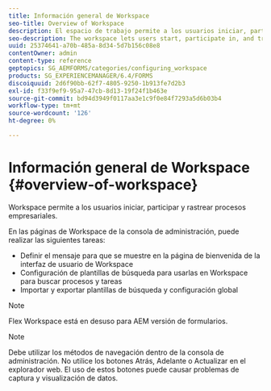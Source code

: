 ```yaml
---
title: Información general de Workspace
seo-title: Overview of Workspace
description: El espacio de trabajo permite a los usuarios iniciar, participar y rastrear procesos empresariales. Aprenda más sobre el espacio de trabajo.
seo-description: The workspace lets users start, participate in, and track business processes. Let us learn more about the workspace.
uuid: 25374641-a70b-485a-8d34-5d7b156c08e8
contentOwner: admin
content-type: reference
geptopics: SG_AEMFORMS/categories/configuring_workspace
products: SG_EXPERIENCEMANAGER/6.4/FORMS
discoiquuid: 2d6f90bb-62f7-4805-9250-1b913fe7d2b3
exl-id: f33f9ef9-95a7-47cb-8d13-19f24f1b463e
source-git-commit: bd94d3949f0117aa3e1c9f0e84f7293a5d6b03b4
workflow-type: tm+mt
source-wordcount: '126'
ht-degree: 0%

---
```


# Información general de Workspace {#overview-of-workspace}

Workspace permite a los usuarios iniciar, participar y rastrear procesos empresariales.

En las páginas de Workspace de la consola de administración, puede realizar las siguientes tareas:

* Definir el mensaje para que se muestre en la página de bienvenida de la interfaz de usuario de Workspace
* Configuración de plantillas de búsqueda para usarlas en Workspace para buscar procesos y tareas
* Importar y exportar plantillas de búsqueda y configuración global

>[!NOTE]
>
>Flex Workspace está en desuso para AEM versión de formularios.

>[!NOTE]
>
>Debe utilizar los métodos de navegación dentro de la consola de administración. No utilice los botones Atrás, Adelante o Actualizar en el explorador web. El uso de estos botones puede causar problemas de captura y visualización de datos.
